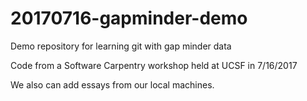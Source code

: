 # 20170716-gapminder-demo
Demo repository for learning git with gap minder data

Code from a Software Carpentry workshop held at UCSF in 7/16/2017

We also can add essays from our local machines.


